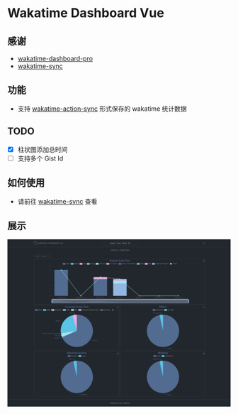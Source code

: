# Wakatime Dashboard Vue

## 感谢

- [wakatime-dashboard-pro](https://github.com/fangge/wakatime-dashboard-pro)
- [wakatime-sync](https://github.com/superman66/wakatime-sync)

## 功能

- 支持 [wakatime-action-sync](https://github.com/zzwtsy/wakatime-action-sync) 形式保存的 wakatime 统计数据

## TODO

- [x] 柱状图添加总时间
- [ ] 支持多个 Gist Id

## 如何使用

- 请前往 [wakatime-sync](https://github.com/superman66/wakatime-sync) 查看

## 展示

![展示](./image/22-5.jpeg)
